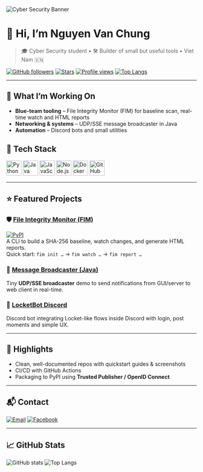 <!-- Banner (thay link nếu bạn muốn ảnh khác, ví dụ Unsplash hoặc tự thiết kế) -->
![Cyber Security Banner](https://www.springboard.com/blog/wp-content/uploads/2021/06/shutterstock_505066678-scaled-scaled.jpg)

# 👋 Hi, I’m **Nguyen Van Chung**

> 🎓 Cyber Security student • 🛠️ Builder of small but useful tools • Viet Nam 🇻🇳

<!-- Badges -->
[![GitHub followers](https://img.shields.io/github/followers/vanchungnguyxn?style=for-the-badge)](https://github.com/vanchungnguyxn)
[![Stars](https://img.shields.io/github/stars/vanchungnguyxn?style=for-the-badge)](https://github.com/vanchungnguyxn?tab=repositories)
[![Profile views](https://komarev.com/ghpvc/?username=vanchungnguyxn&style=for-the-badge&color=brightgreen)](https://github.com/antonkomarev/github-profile-views-counter)
[![Top Langs](https://img.shields.io/github/languages/top/vanchungnguyxn/File-Integrity-Monitor--FIM-?style=for-the-badge)](https://github.com/vanchungnguyxn/File-Integrity-Monitor--FIM-)

---

## 🔭 What I’m Working On
- **Blue-team tooling** – File Integrity Monitor (FIM) for baseline scan, real-time watch and HTML reports  
- **Networking & systems** – UDP/SSE message broadcaster in Java  
- **Automation** – Discord bots and small utilities

## 🧰 Tech Stack

<p align="left">
  <img src="https://cdn.jsdelivr.net/gh/devicons/devicon/icons/python/python-original.svg" alt="Python" width="40" height="40"/>

  <img src="https://cdn.jsdelivr.net/gh/devicons/devicon/icons/java/java-original.svg" alt="Java" width="40" height="40"/>

  <img src="https://cdn.jsdelivr.net/gh/devicons/devicon/icons/javascript/javascript-original.svg" alt="JavaScript" width="40" height="40"/>
  
  <img src="https://cdn.jsdelivr.net/gh/devicons/devicon/icons/nodejs/nodejs-original.svg" alt="Node.js" width="40" height="40"/>
  
  <img src="https://cdn.jsdelivr.net/gh/devicons/devicon/icons/docker/docker-original.svg" alt="Docker" width="40" height="40"/>
  
  <img src="https://cdn.jsdelivr.net/gh/devicons/devicon/icons/githubactions/githubactions-original.svg" alt="GitHub Actions" width="40" height="40"/>
</p>

---

## ⭐ Featured Projects

### 🛡️ [File Integrity Monitor (FIM)](https://github.com/vanchungnguyxn/File-Integrity-Monitor--FIM-)
[![PyPI](https://img.shields.io/pypi/v/file-integrity-monitor-fim?style=flat-square)](https://pypi.org/project/file-integrity-monitor-fim/)  
A CLI to build a SHA-256 baseline, watch changes, and generate HTML reports.  
Quick start: `fim init …` → `fim watch …` → `fim report …`

### 📣 [Message Broadcaster (Java)](https://github.com/vanchungnguyxn/message-broadcaster)
Tiny **UDP/SSE broadcaster** demo to send notifications from GUI/server to web client in real-time.

### 🤖 [LocketBot Discord](https://github.com/vanchungnguyxn/LocketBot-Discord)
Discord bot integrating Locket-like flows inside Discord with login, post moments and simple UX.

---

## 🚀 Highlights
- Clean, well-documented repos with quickstart guides & screenshots  
- CI/CD with GitHub Actions  
- Packaging to PyPI using **Trusted Publisher / OpenID Connect**

---

## 📬 Contact
[![Email](https://img.shields.io/badge/Email-ngv.chungg%40gmail.com-red?style=flat-square)](mailto:ngv.chungg@gmail.com)
[![Facebook](https://img.shields.io/badge/Facebook-vchunn-blue?style=flat-square)](https://facebook.com/vchunn)

---

## 📈 GitHub Stats
![GitHub stats](https://github-readme-stats.vercel.app/api?username=vanchungnguyxn&show_icons=true&theme=tokyonight)
![Top Langs](https://github-readme-stats.vercel.app/api/top-langs/?username=vanchungnguyxn&layout=compact&theme=tokyonight)

